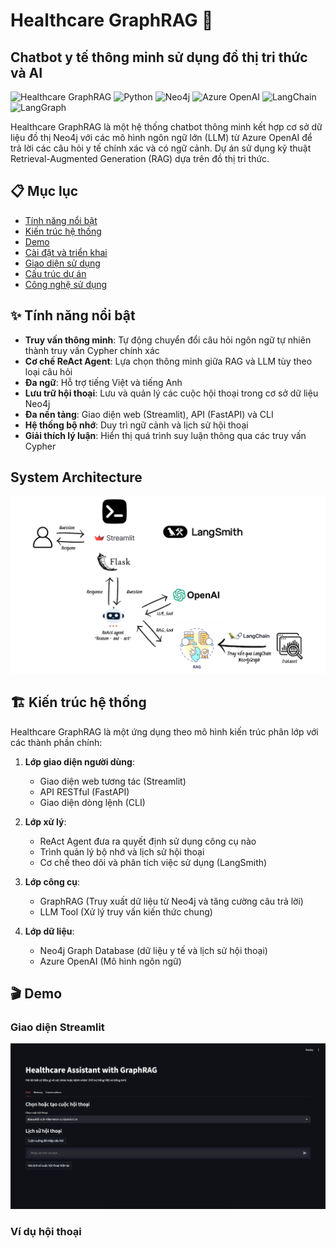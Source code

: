 # Healthcare GraphRAG 🏥 

## Chatbot y tế thông minh sử dụng đồ thị tri thức và AI

![Healthcare GraphRAG](https://img.shields.io/badge/Healthcare-GraphRAG-blue)
![Python](https://img.shields.io/badge/Python-3.9+-green)
![Neo4j](https://img.shields.io/badge/Database-Neo4j-brightgreen)
![Azure OpenAI](https://img.shields.io/badge/AI-Azure_OpenAI-orange)
![LangChain](https://img.shields.io/badge/Framework-LangChain-yellow)
![LangGraph](https://img.shields.io/badge/Framework-LangGraph-purple)

Healthcare GraphRAG là một hệ thống chatbot thông minh kết hợp cơ sở dữ liệu đồ thị Neo4j với các mô hình ngôn ngữ lớn (LLM) từ Azure OpenAI để trả lời các câu hỏi y tế chính xác và có ngữ cảnh. Dự án sử dụng kỹ thuật Retrieval-Augmented Generation (RAG) dựa trên đồ thị tri thức.

## 📋 Mục lục

- [Tính năng nổi bật](#-tính-năng-nổi-bật)
- [Kiến trúc hệ thống](#-kiến-trúc-hệ-thống)
- [Demo](#-demo)
- [Cài đặt và triển khai](#-cài-đặt-và-triển-khai)
- [Giao diện sử dụng](#-giao-diện-sử-dụng)
- [Cấu trúc dự án](#-cấu-trúc-dự-án)
- [Công nghệ sử dụng](#-công-nghệ-sử-dụng)

## ✨ Tính năng nổi bật

- **Truy vấn thông minh**: Tự động chuyển đổi câu hỏi ngôn ngữ tự nhiên thành truy vấn Cypher chính xác
- **Cơ chế ReAct Agent**: Lựa chọn thông minh giữa RAG và LLM tùy theo loại câu hỏi
- **Đa ngữ**: Hỗ trợ tiếng Việt và tiếng Anh
- **Lưu trữ hội thoại**: Lưu và quản lý các cuộc hội thoại trong cơ sở dữ liệu Neo4j
- **Đa nền tảng**: Giao diện web (Streamlit), API (FastAPI) và CLI
- **Hệ thống bộ nhớ**: Duy trì ngữ cảnh và lịch sử hội thoại
- **Giải thích lý luận**: Hiển thị quá trình suy luận thông qua các truy vấn Cypher
## **System Architecture**
![System Architecture](assets/images/graphrag.png)

## 🏗 Kiến trúc hệ thống

Healthcare GraphRAG là một ứng dụng theo mô hình kiến trúc phân lớp với các thành phần chính:

1. **Lớp giao diện người dùng**: 
   - Giao diện web tương tác (Streamlit)
   - API RESTful (FastAPI) 
   - Giao diện dòng lệnh (CLI)

2. **Lớp xử lý**:
   - ReAct Agent đưa ra quyết định sử dụng công cụ nào
   - Trình quản lý bộ nhớ và lịch sử hội thoại
   - Cơ chế theo dõi và phân tích việc sử dụng (LangSmith)

3. **Lớp công cụ**:
   - GraphRAG (Truy xuất dữ liệu từ Neo4j và tăng cường câu trả lời)
   - LLM Tool (Xử lý truy vấn kiến thức chung)

4. **Lớp dữ liệu**:
   - Neo4j Graph Database (dữ liệu y tế và lịch sử hội thoại)
   - Azure OpenAI (Mô hình ngôn ngữ)

## 🎬 Demo

### Giao diện Streamlit
![Streamlit UI Demo](assets/images/1.png)

### Ví dụ hội thoại
